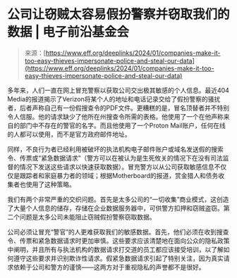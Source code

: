 <!--yml

类别：未分类

日期：2024年5月27日 14:57:14

-->

# 公司让窃贼太容易假扮警察并窃取我们的数据 | 电子前沿基金会

> 来源：[https://www.eff.org/deeplinks/2024/01/companies-make-it-too-easy-thieves-impersonate-police-and-steal-our-data](https://www.eff.org/deeplinks/2024/01/companies-make-it-too-easy-thieves-impersonate-police-and-steal-our-data)

多年来，人们一直在网上冒充警察以获取公司交出极其敏感的个人信息。最近404 Media的报道揭示了Verizon将某个人的地址和电话记录交给了假扮警察的骚扰者，后者声称自己有一份假搜查令的PDF文件。更糟糕的是，冒名顶替者并不特别令人信服。他的请求缺少了他所在州搜查令所需的表格。他使用了一个在他声称来自的部门中不存在的警官的名字。而且他使用了一个Proton Mail账户，任何在线的人都可以使用，而不是官方政府邮件地址。

同样，不良行为者已经利用被破坏的执法机构电子邮件账户或域名发送假的搜索令、传票或“紧急数据请求”（警方可以在被认为是生死攸关的情况下在没有司法监督的情况下发送这些请求以快速获取数据）。冒充警方以从公司获取敏感信息不仅仅是跟踪者和家庭暴力者的领域；根据Motherboard的报道，赏金猎人和债务收集者也使用了这种策略。

我们有两个非常严重的交织问题。首先是太多公司的“一切收集”商业模式，这创造了大量个人信息的储存，存储在企业数据服务器中，可供警方扣押和窃贼盗窃。第二个问题是太多公司未能阻止窃贼假扮警察窃取数据。

公司必须让冒充“警官”的人更难获取我们的敏感数据。首先，他们必须在收到搜查令、传票和紧急数据请求时更加审慎。这些要求应该清楚地在面向公众的隐私政策中阐明，并且所有与执法机构的数据请求打交道的员工都应该接受培训，以了解如何遵守这些要求并识别欺诈性请求。假紧急数据请求引起了特别关注，因为真实请求依赖于公司和警方的谨慎——这两方对于重视隐私的声誉都不是很好。
